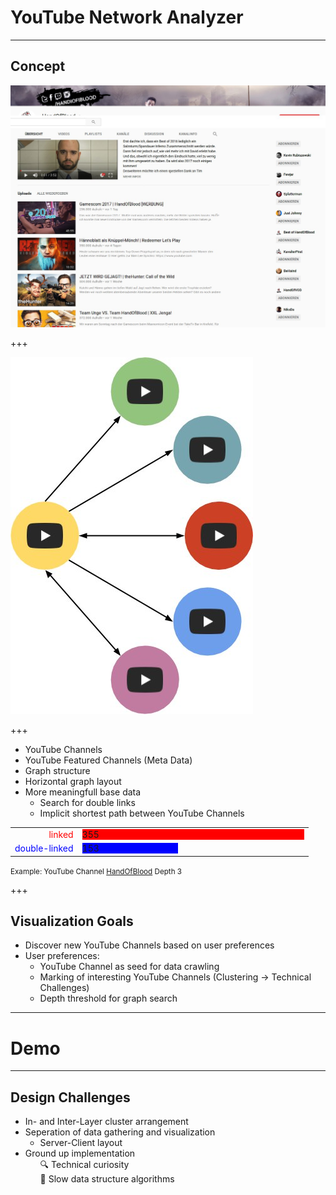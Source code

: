 # YouTube Network Analyzer
---

## Concept

<img src="assets/HoB.jpg"/>

+++

<img src="assets/links.jpg"/>

+++

- YouTube Channels 
- YouTube Featured Channels (Meta Data)
- Graph structure
- Horizontal graph layout 
- More meaningfull base data
  - Search for double links
  - Implicit shortest path between YouTube Channels
<div>
<table style="border:none;">
<tr>
<td style="text-align:right;">
<span style="color:red;"> linked </span>
</td>
<td>
<div style="width:355px; background-color:red;">
  355
  </div>
</td>
</tr>
<tr>
<td style="text-align:right;">
  <span style="color:blue;"> double-linked </span>
</td>
<td>
<div style="width:153px; background-color:blue;">
  153
  </div>
</td>
</tr>
</table>
<small>Example: YouTube Channel <a href="https://www.youtube.com/user/HandIOfIBlood">HandOfBlood</a>
Depth 3</small>
</div>




+++

## Visualization Goals

- Discover new YouTube Channels based on user preferences
- User preferences:
  - YouTube Channel as seed for data crawling
  - Marking of interesting YouTube Channels (Clustering -> Technical Challenges)
  - Depth threshold for graph search

---

# Demo

---

## Design Challenges

- In- and Inter-Layer cluster arrangement
- Seperation of data gathering and visualization
  - Server-Client layout
- Ground up implementation
  <ul style="list-style: none;">
    <li>🔍 Technical curiosity </li>
    <li>🐢 Slow data structure algorithms </li>
  </ul>
